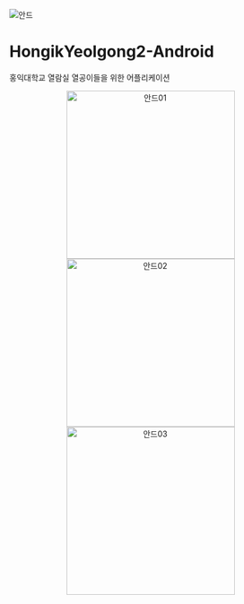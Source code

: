 ![안드](https://github.com/user-attachments/assets/0f081fa1-dfc8-4f78-9093-b39119761edb)

# HongikYeolgong2-Android
홍익대학교 열람실 열공이들을 위한 어플리케이션

<p align="center">
  <img src="https://github.com/user-attachments/assets/4eb3b704-bf33-4b13-816e-50c15781e0f9" alt="안드01" width="300"/>
  <img src="https://github.com/user-attachments/assets/4a6b5e14-00c3-4f43-a0db-006875058dbc" alt="안드02" width="300"/>
  <img src="https://github.com/user-attachments/assets/e6774312-98d8-4644-886d-12b640fa9e6d" alt="안드03" width="300"/>
</p>
